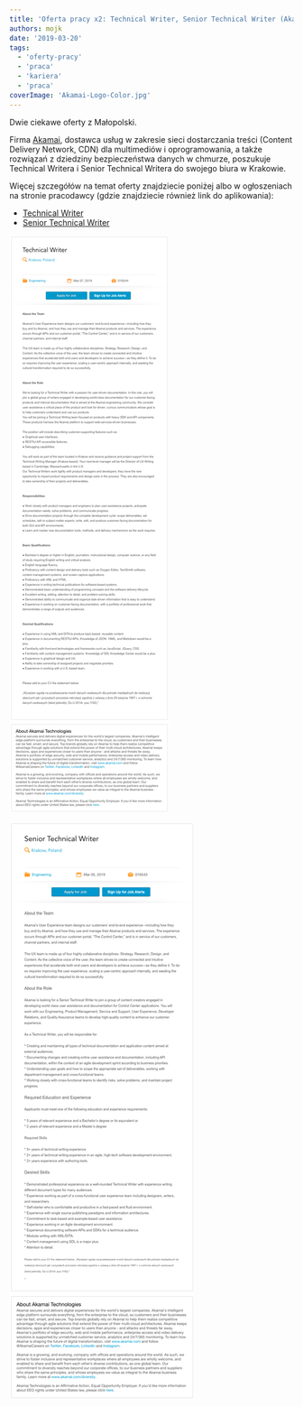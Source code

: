 ```yaml
---
title: 'Oferta pracy x2: Technical Writer, Senior Technical Writer (Akamai)'
authors: mojk
date: '2019-03-20'
tags:
  - 'oferty-pracy'
  - 'praca'
  - 'kariera'
  - 'praca'
coverImage: 'Akamai-Logo-Color.jpg'
---
```


Dwie ciekawe oferty z Małopolski.

<!--truncate-->

Firma [Akamai](https://www.akamai.com/pl/pl/), dostawca usług w zakresie sieci
dostarczania treści (Content Delivery Network, CDN)
dla multimediów i oprogramowania, a także rozwiązań z dziedziny bezpieczeństwa
danych w chmurze, poszukuje Technical Writera i Senior Technical Writera do
swojego biura w Krakowie.

Więcej szczegółów na temat oferty znajdziecie poniżej albo w ogłoszeniach na
stronie pracodawcy (gdzie znajdziecie również link do aplikowania):

- [Technical Writer](https://akamaijobs.referrals.selectminds.com/jobs/technical-writer-10637)
- [Senior Technical Writer](https://akamaijobs.referrals.selectminds.com/jobs/senior-technical-writer-10620)

[![](images/tech_writer_akamai-1.png)](http://techwriter.pl/wp-content/uploads/2019/03/tech_writer_akamai-1.png)

[![](images/senior_tech_writer_akamai-1.png)](http://techwriter.pl/wp-content/uploads/2019/03/senior_tech_writer_akamai-1.png)
